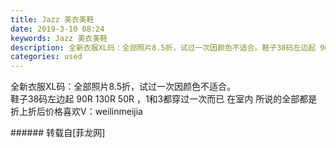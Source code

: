 ```yaml
---
title: Jazz 美衣美鞋
date: 2019-3-10 08:24
keywords: Jazz 美衣美鞋
description: 全新衣服XL码：全部照片8.5折，试过一次因颜色不适合。鞋子38码左边起 90R 130R 50R ，1和3都穿过一次而已 在室内 所说的全部都是折上折后价格喜欢V：weilinmeijia 
categories: used
---
```

<td class="t_f" id="postmessage_3193519">

全新衣服XL码：全部照片8.5折，试过一次因颜色不适合。<br/>
鞋子38码左边起 90R 130R 50R ，1和3都穿过一次而已 在室内 所说的全部都是折上折后价格喜欢V：weilinmeijia <br/>
</td>
###### 转载自[菲龙网]